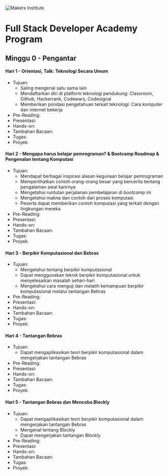 ![Makers Institute](https://makersinstitute.id/static/images/logo-b.png)

# Full Stack Developer Academy Program


## <a name="week0"></a>Minggu 0 - Pengantar

#### <a name="day01"></a>Hari 1 - Orientasi, Talk: Teknologi Secara Umum
* Tujuan:
    - Saling mengenal satu sama lain
    - Mendaftarkan diri di platform teknologi pendukung: Classroom, Github, Hackerrank, Codewars, Codesignal
    - Memberikan pondasi pengetahuan terkait teknologi: Cara komputer dan internet bekerja
* Pre-Reading:
* Presentasi:
* Hands-on:
* Tambahan Bacaan:
* Tugas:
* Proyek:

#### <a name="day02"></a>Hari 2 - Mengapa harus belajar pemrograman? & Bootcamp Roadmap & Pengenalan tentang Komputasi
* Tujuan:
    - Mendapat berbagai inspirasi alasan kegunaan belajar pemrograman
    - Memperlihatkan contoh orang-orang besar yang bercerita tentang pengalaman awal karirnya
    - Mengetahui runtutan perjalanan pembelajaran di *bootcamp* ini
    - Mengetahui makna dan contoh dari proses komputasi
    - Peserta dapat memberikan contoh komputasi yang terkait dengan lingkungan mereka
* Pre-Reading:
* Presentasi:
* Hands-on:
* Tambahan Bacaan:
* Tugas:
* Proyek:

#### <a name="day03"></a>Hari 3 - Berpikir Komputasional dan Bebras
* Tujuan:
    - Mengetahui tentang berpikir komputasional
    - Dapat menggunakan teknik berpikir komputasional untuk menyelesaikan masalah sehari-hari
    - Mengetahui cara menguji dan melatih kemampuan berpikir komputasional melalui tantangan Bebras
* Pre-Reading:
* Presentasi:
* Hands-on:
* Tambahan Bacaan:
* Tugas:
* Proyek:

#### <a name="day04"></a>Hari 4 - Tantangan Bebras
* Tujuan:
    - Dapat mengaplikasikan teori berpikir komputasional dalam mengerjakan tantangan Bebras
* Pre-Reading:
* Presentasi:
* Hands-on:
* Tambahan Bacaan:
* Tugas:
* Proyek:

#### <a name="day05"></a>Hari 5 - Tantangan Bebras dan Mencoba Blockly
* Tujuan:
    - Dapat mengaplikasikan teori berpikir komputasional dalam mengerjakan tantangan Bebras
    - Mengenal tentang Blockly
    - Dapat mengerjakan tantangan Blockly
* Pre-Reading:
* Presentasi:
* Hands-on:
* Tambahan Bacaan:
* Tugas:
* Proyek:
